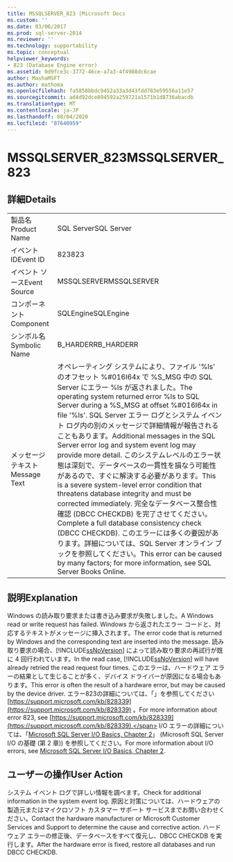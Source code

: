 ```yaml
---
title: MSSQLSERVER_823 |Microsoft Docs
ms.custom: ''
ms.date: 03/06/2017
ms.prod: sql-server-2014
ms.reviewer: ''
ms.technology: supportability
ms.topic: conceptual
helpviewer_keywords:
- 823 (Database Engine error)
ms.assetid: 0d9fce3c-3772-46ce-a7a3-4f4988dc6cae
author: MashaMSFT
ms.author: mathoma
ms.openlocfilehash: fa5858bbdc9452a33a3d43fdd783e59556a11e57
ms.sourcegitcommit: ad4d92dce894592a259721a1571b1d8736abacdb
ms.translationtype: MT
ms.contentlocale: ja-JP
ms.lasthandoff: 08/04/2020
ms.locfileid: "87640959"
---
```

# <a name="mssqlserver_823"></a><span data-ttu-id="e5768-102">MSSQLSERVER_823</span><span class="sxs-lookup"><span data-stu-id="e5768-102">MSSQLSERVER_823</span></span>
    
## <a name="details"></a><span data-ttu-id="e5768-103">詳細</span><span class="sxs-lookup"><span data-stu-id="e5768-103">Details</span></span>  
  
|||  
|-|-|  
|<span data-ttu-id="e5768-104">製品名</span><span class="sxs-lookup"><span data-stu-id="e5768-104">Product Name</span></span>|<span data-ttu-id="e5768-105">SQL Server</span><span class="sxs-lookup"><span data-stu-id="e5768-105">SQL Server</span></span>|  
|<span data-ttu-id="e5768-106">イベント ID</span><span class="sxs-lookup"><span data-stu-id="e5768-106">Event ID</span></span>|<span data-ttu-id="e5768-107">823</span><span class="sxs-lookup"><span data-stu-id="e5768-107">823</span></span>|  
|<span data-ttu-id="e5768-108">イベント ソース</span><span class="sxs-lookup"><span data-stu-id="e5768-108">Event Source</span></span>|<span data-ttu-id="e5768-109">MSSQLSERVER</span><span class="sxs-lookup"><span data-stu-id="e5768-109">MSSQLSERVER</span></span>|  
|<span data-ttu-id="e5768-110">コンポーネント</span><span class="sxs-lookup"><span data-stu-id="e5768-110">Component</span></span>|<span data-ttu-id="e5768-111">SQLEngine</span><span class="sxs-lookup"><span data-stu-id="e5768-111">SQLEngine</span></span>|  
|<span data-ttu-id="e5768-112">シンボル名</span><span class="sxs-lookup"><span data-stu-id="e5768-112">Symbolic Name</span></span>|<span data-ttu-id="e5768-113">B_HARDERR</span><span class="sxs-lookup"><span data-stu-id="e5768-113">B_HARDERR</span></span>|  
|<span data-ttu-id="e5768-114">メッセージ テキスト</span><span class="sxs-lookup"><span data-stu-id="e5768-114">Message Text</span></span>|<span data-ttu-id="e5768-115">オペレーティング システムにより、ファイル '%ls' のオフセット %#016I64x で %S_MSG 中の SQL Server にエラー %ls が返されました。</span><span class="sxs-lookup"><span data-stu-id="e5768-115">The operating system returned error %ls to SQL Server during a %S_MSG at offset %#016I64x in file '%ls'.</span></span> <span data-ttu-id="e5768-116">SQL Server エラー ログとシステム イベント ログ内の別のメッセージで詳細情報が報告されることもあります。</span><span class="sxs-lookup"><span data-stu-id="e5768-116">Additional messages in the SQL Server error log and system event log may provide more detail.</span></span> <span data-ttu-id="e5768-117">このシステムレベルのエラー状態は深刻で、データベースの一貫性を損なう可能性があるので、すぐに解決する必要があります。</span><span class="sxs-lookup"><span data-stu-id="e5768-117">This is a severe system-level error condition that threatens database integrity and must be corrected immediately.</span></span> <span data-ttu-id="e5768-118">完全なデータベース整合性確認 (DBCC CHECKDB) を完了させてください。</span><span class="sxs-lookup"><span data-stu-id="e5768-118">Complete a full database consistency check (DBCC CHECKDB).</span></span> <span data-ttu-id="e5768-119">このエラーには多くの要因があります。詳細については、SQL Server オンライン ブックを参照してください。</span><span class="sxs-lookup"><span data-stu-id="e5768-119">This error can be caused by many factors; for more information, see SQL Server Books Online.</span></span>|  
  
## <a name="explanation"></a><span data-ttu-id="e5768-120">説明</span><span class="sxs-lookup"><span data-stu-id="e5768-120">Explanation</span></span>  
 <span data-ttu-id="e5768-121">Windows の読み取り要求または書き込み要求が失敗しました。</span><span class="sxs-lookup"><span data-stu-id="e5768-121">A Windows read or write request has failed.</span></span> <span data-ttu-id="e5768-122">Windows から返されたエラー コードと、対応するテキストがメッセージに挿入されます。</span><span class="sxs-lookup"><span data-stu-id="e5768-122">The error code that is returned by Windows and the corresponding text are inserted into the message.</span></span> <span data-ttu-id="e5768-123">読み取り要求の場合、[!INCLUDE[ssNoVersion](../../includes/ssnoversion-md.md)] によって読み取り要求の再試行が既に 4 回行われています。</span><span class="sxs-lookup"><span data-stu-id="e5768-123">In the read case, [!INCLUDE[ssNoVersion](../../includes/ssnoversion-md.md)] will have already retried the read request four times.</span></span> <span data-ttu-id="e5768-124">このエラーは、ハードウェア エラーの結果として生じることが多く、デバイス ドライバーが原因になる場合もあります。</span><span class="sxs-lookup"><span data-stu-id="e5768-124">This error is often the result of a hardware error, but may be caused by the device driver.</span></span> <span data-ttu-id="e5768-125">エラー823の詳細については、「」を参照してください [https://support.microsoft.com/kb/828339](https://support.microsoft.com/kb/828339) 。</span><span class="sxs-lookup"><span data-stu-id="e5768-125">For more information about error 823, see [https://support.microsoft.com/kb/828339](https://support.microsoft.com/kb/828339).</span></span> <span data-ttu-id="e5768-126">I/O エラーの詳細については、「[Microsoft SQL Server I/O Basics, Chapter 2](/previous-versions/sql/sql-server-2005/administrator/cc917726(v=technet.10))」 (Microsoft SQL Server I/O の基礎 (第 2 章)) を参照してください。</span><span class="sxs-lookup"><span data-stu-id="e5768-126">For more information about I/O errors, see [Microsoft SQL Server I/O Basics, Chapter 2](/previous-versions/sql/sql-server-2005/administrator/cc917726(v=technet.10)).</span></span>  
  
## <a name="user-action"></a><span data-ttu-id="e5768-127">ユーザーの操作</span><span class="sxs-lookup"><span data-stu-id="e5768-127">User Action</span></span>  
 <span data-ttu-id="e5768-128">システム イベント ログで詳しい情報を調べます。</span><span class="sxs-lookup"><span data-stu-id="e5768-128">Check for additional information in the system event log.</span></span> <span data-ttu-id="e5768-129">原因と対策については、ハードウェアの製造元またはマイクロソフト カスタマー サポート サービスまでお問い合わせください。</span><span class="sxs-lookup"><span data-stu-id="e5768-129">Contact the hardware manufacturer or Microsoft Customer Services and Support to determine the cause and corrective action.</span></span> <span data-ttu-id="e5768-130">ハードウェア エラーの修正後、データベースをすべて復元し、DBCC CHECKDB を実行します。</span><span class="sxs-lookup"><span data-stu-id="e5768-130">After the hardware error is fixed, restore all databases and run DBCC CHECKDB.</span></span>  
  
  
